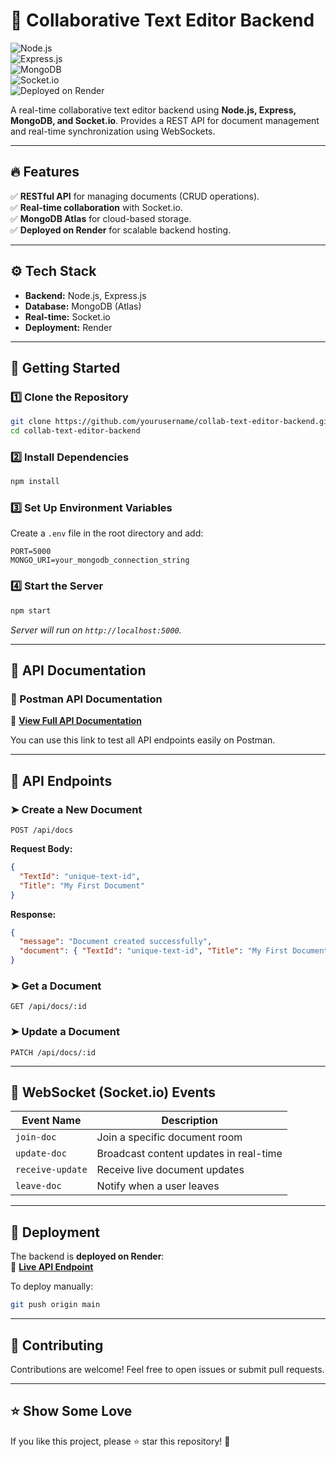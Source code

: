 
# 🚀 Collaborative Text Editor Backend  
![Node.js](https://img.shields.io/badge/Node.js-16+-green?style=flat-square&logo=node.js)  
![Express.js](https://img.shields.io/badge/Express.js-⚡-blue?style=flat-square&logo=express)  
![MongoDB](https://img.shields.io/badge/MongoDB-Atlas-success?style=flat-square&logo=mongodb)  
![Socket.io](https://img.shields.io/badge/Socket.io-RealTime-black?style=flat-square&logo=socket.io)  
![Deployed on Render](https://img.shields.io/badge/Deployed-Render-purple?style=flat-square&logo=render)  

A real-time collaborative text editor backend using **Node.js, Express, MongoDB, and Socket.io**. Provides a REST API for document management and real-time synchronization using WebSockets.  

---

## 🔥 Features  
✅ **RESTful API** for managing documents (CRUD operations).  
✅ **Real-time collaboration** with Socket.io.  
✅ **MongoDB Atlas** for cloud-based storage.  
✅ **Deployed on Render** for scalable backend hosting.  

---

## ⚙️ Tech Stack  
- **Backend:** Node.js, Express.js  
- **Database:** MongoDB (Atlas)  
- **Real-time:** Socket.io  
- **Deployment:** Render  

---

## 🚀 Getting Started  

### 1️⃣ Clone the Repository  
```sh
git clone https://github.com/yourusername/collab-text-editor-backend.git
cd collab-text-editor-backend
```

### 2️⃣ Install Dependencies  
```sh
npm install
```

### 3️⃣ Set Up Environment Variables  
Create a `.env` file in the root directory and add:  
```env
PORT=5000
MONGO_URI=your_mongodb_connection_string
```

### 4️⃣ Start the Server  
```sh
npm start
```
_Server will run on `http://localhost:5000`._

---

## 📌 API Documentation  

### 🔗 Postman API Documentation  
📄 **[View Full API Documentation](https://imf-gadget.postman.co/workspace/New-Team-Workspace~0cb77262-e5b7-4952-bd34-e3b77ad05fbd/collection/36484787-45c39f3c-5f25-41c3-8876-814f818b591e?action=share&creator=36484787)**  

You can use this link to test all API endpoints easily on Postman.  

---

## 📌 API Endpoints  

### ➤ Create a New Document  
```http
POST /api/docs
```
**Request Body:**  
```json
{
  "TextId": "unique-text-id",
  "Title": "My First Document"
}
```
**Response:**  
```json
{
  "message": "Document created successfully",
  "document": { "TextId": "unique-text-id", "Title": "My First Document" }
}
```

### ➤ Get a Document  
```http
GET /api/docs/:id
```

### ➤ Update a Document  
```http
PATCH /api/docs/:id
```

---

## 🔗 WebSocket (Socket.io) Events  

| Event Name       | Description |
|------------------|-------------|
| `join-doc`      | Join a specific document room |
| `update-doc`    | Broadcast content updates in real-time |
| `receive-update` | Receive live document updates |
| `leave-doc`     | Notify when a user leaves |

---

## 🚀 Deployment  

The backend is **deployed on Render**:  
🔗 **[Live API Endpoint](https://collaborative-text-editor-backend.onrender.com)**  

To deploy manually:  
```sh
git push origin main
```

---

## 📌 Contributing  
Contributions are welcome! Feel free to open issues or submit pull requests.  

---

## ⭐ Show Some Love  
If you like this project, please ⭐ star this repository! 🚀  


